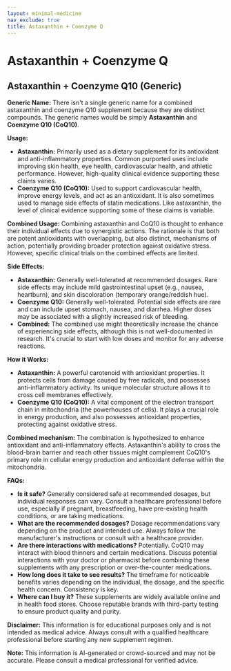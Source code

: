 ```yaml
---
layout: minimal-medicine
nav_exclude: true
title: Astaxanthin + Coenzyme Q
---
```


# Astaxanthin + Coenzyme Q

## Astaxanthin + Coenzyme Q10 (Generic)

**Generic Name:**  There isn't a single generic name for a combined astaxanthin and coenzyme Q10 supplement because they are distinct compounds.  The generic names would be simply **Astaxanthin** and **Coenzyme Q10 (CoQ10)**.

**Usage:**

* **Astaxanthin:**  Primarily used as a dietary supplement for its antioxidant and anti-inflammatory properties.  Common purported uses include improving skin health, eye health, cardiovascular health, and athletic performance.  However, high-quality clinical evidence supporting these claims varies.
* **Coenzyme Q10 (CoQ10):**  Used to support cardiovascular health, improve energy levels, and act as an antioxidant.  It is also sometimes used to manage side effects of statin medications.  Like astaxanthin, the level of clinical evidence supporting some of these claims is variable.


**Combined Usage:** Combining astaxanthin and CoQ10 is thought to enhance their individual effects due to synergistic actions.  The rationale is that both are potent antioxidants with overlapping, but also distinct, mechanisms of action, potentially providing broader protection against oxidative stress.  However, specific clinical trials on the combined effects are limited.


**Side Effects:**

* **Astaxanthin:** Generally well-tolerated at recommended dosages.  Rare side effects may include mild gastrointestinal upset (e.g., nausea, heartburn), and skin discoloration (temporary orange/reddish hue).
* **Coenzyme Q10:** Generally well-tolerated.  Potential side effects are rare and can include upset stomach, nausea, and diarrhea.  Higher doses may be associated with a slightly increased risk of bleeding.
* **Combined:**  The combined use might theoretically increase the chance of experiencing side effects, although this is not well-documented in research.  It's crucial to start with low doses and monitor for any adverse reactions.


**How it Works:**

* **Astaxanthin:** A powerful carotenoid with antioxidant properties.  It protects cells from damage caused by free radicals, and possesses anti-inflammatory activity. Its unique molecular structure allows it to cross cell membranes effectively.
* **Coenzyme Q10 (CoQ10):** A vital component of the electron transport chain in mitochondria (the powerhouses of cells). It plays a crucial role in energy production, and also possesses antioxidant properties, protecting against oxidative stress.

**Combined mechanism:** The combination is hypothesized to enhance antioxidant and anti-inflammatory effects.  Astaxanthin's ability to cross the blood-brain barrier and reach other tissues might complement CoQ10's primary role in cellular energy production and antioxidant defense within the mitochondria.


**FAQs:**

* **Is it safe?** Generally considered safe at recommended dosages, but individual responses can vary. Consult a healthcare professional before use, especially if pregnant, breastfeeding, have pre-existing health conditions, or are taking medications.
* **What are the recommended dosages?**  Dosage recommendations vary depending on the product and intended use.  Always follow the manufacturer's instructions or consult with a healthcare provider.
* **Are there interactions with medications?**  Potentially. CoQ10 may interact with blood thinners and certain medications.  Discuss potential interactions with your doctor or pharmacist before combining these supplements with any prescription or over-the-counter medications.
* **How long does it take to see results?** The timeframe for noticeable benefits varies depending on the individual, the dosage, and the specific health concern.  Consistency is key.
* **Where can I buy it?** These supplements are widely available online and in health food stores.  Choose reputable brands with third-party testing to ensure product quality and purity.

**Disclaimer:** This information is for educational purposes only and is not intended as medical advice.  Always consult with a qualified healthcare professional before starting any new supplement regimen.


**Note:** This information is AI-generated or crowd-sourced and may not be accurate. Please consult a medical professional for verified advice.